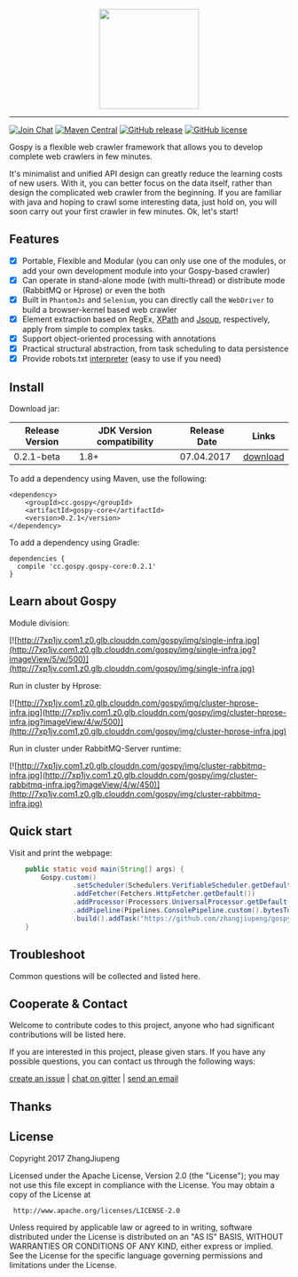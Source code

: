 <p align="center">
  <a href="http://www.gospy.cc/">
     <img src="http://7xp1jv.com1.z0.glb.clouddn.com/gospy/img/banner" width="180"><hr>
  </a>
</p>

[![Join Chat](https://badges.gitter.im/Join%20Chat.svg)](https://gitter.im/Gospy-Dev/Lobby?utm_source=share-link&utm_medium=link&utm_campaign=share-link)
[![Maven Central](https://maven-badges.herokuapp.com/maven-central/cc.gospy/gospy-core/badge.svg)](https://maven-badges.herokuapp.com/maven-central/cc.gospy/gospy-core)
[![GitHub release](https://img.shields.io/github/release/zhangjiupeng/gospy.svg)](https://github.com/zhangjiupeng/gospy/releases)
[![GitHub license](https://img.shields.io/badge/license-Apache%20License%202.0-blue.svg?style=flat)](http://www.apache.org/licenses/LICENSE-2.0)

Gospy is a flexible web crawler framework that allows you to develop complete web crawlers in few minutes.

It's minimalist and unified API design can greatly reduce the learning costs of new users. With it, you can better focus on the data itself, rather than design the complicated web crawler from the beginning. If you are familiar with java and hoping to crawl some interesting data, just hold on, you will soon carry out your first crawler in few minutes. Ok, let's start!

## Features

* [x] Portable, Flexible and Modular (you can only use one of the modules, or add your own development module into your Gospy-based crawler)
* [x] Can operate in stand-alone mode (with multi-thread) or distribute mode (RabbitMQ or Hprose) or even the both
* [x] Built in `PhantomJs` and `Selenium`, you can directly call the `WebDriver` to build a browser-kernel based web crawler
* [x] Element extraction based on RegEx, [XPath](https://github.com/code4craft/xsoup/) and [Jsoup](https://jsoup.org/), respectively, apply from simple to complex tasks.
* [x] Support object-oriented processing with annotations
* [x] Practical structural abstraction, from task scheduling to data persistence
* [x] Provide robots.txt [interpreter](https://github.com/BrandwatchLtd/robots/) (easy to use if you need)

## Install
Download jar:

Release Version | JDK Version compatibility | Release Date | Links
-- | -- | -- | --
0.2.1-beta | 1.8+ | 07.04.2017 | [download](https://github.com/ZhangJiupeng/Gospy/releases/tag/v0.2.1)

To add a dependency using Maven, use the following:
```
<dependency>
    <groupId>cc.gospy</groupId>
    <artifactId>gospy-core</artifactId>
    <version>0.2.1</version>
</dependency>
```
To add a dependency using Gradle:
```
dependencies {
  compile 'cc.gospy.gospy-core:0.2.1'
}
```

## Learn about Gospy
Module division:

[![http://7xp1jv.com1.z0.glb.clouddn.com/gospy/img/single-infra.jpg](http://7xp1jv.com1.z0.glb.clouddn.com/gospy/img/single-infra.jpg?imageView/5/w/500)](http://7xp1jv.com1.z0.glb.clouddn.com/gospy/img/single-infra.jpg)

Run in cluster by Hprose:

[![http://7xp1jv.com1.z0.glb.clouddn.com/gospy/img/cluster-hprose-infra.jpg](http://7xp1jv.com1.z0.glb.clouddn.com/gospy/img/cluster-hprose-infra.jpg?imageView/4/w/500)](http://7xp1jv.com1.z0.glb.clouddn.com/gospy/img/cluster-hprose-infra.jpg)

Run in cluster under RabbitMQ-Server runtime:

[![http://7xp1jv.com1.z0.glb.clouddn.com/gospy/img/cluster-rabbitmq-infra.jpg](http://7xp1jv.com1.z0.glb.clouddn.com/gospy/img/cluster-rabbitmq-infra.jpg?imageView/4/w/450)](http://7xp1jv.com1.z0.glb.clouddn.com/gospy/img/cluster-rabbitmq-infra.jpg)

## Quick start

Visit and print the webpage:
```java
    public static void main(String[] args) {
        Gospy.custom()
                .setScheduler(Schedulers.VerifiableScheduler.getDefault())
                .addFetcher(Fetchers.HttpFetcher.getDefault())
                .addProcessor(Processors.UniversalProcessor.getDefault())
                .addPipeline(Pipelines.ConsolePipeline.custom().bytesToString().build())
                .build().addTask("https://github.com/zhangjiupeng/gospy").start();
    }
```

## Troubleshoot

Common questions will be collected and listed here.

## Cooperate & Contact

Welcome to contribute codes to this project, anyone who had significant contributions will be listed here.

If you are interested in this project, please given stars. If you have any possible questions, you can contact us through the following ways:

[create an issue](https://github.com/zhangjiupeng/gospy/issues/new) | [chat on gitter]() | [send an email](mailto:jiupeng.zhang@gmail.com)

## Thanks

## License

Copyright 2017 ZhangJiupeng

Licensed under the Apache License, Version 2.0 (the "License"); you may not use this file except in compliance with the License. You may obtain a copy of the License at

     http://www.apache.org/licenses/LICENSE-2.0

Unless required by applicable law or agreed to in writing, software distributed under the License is distributed on an "AS IS" BASIS, WITHOUT WARRANTIES OR CONDITIONS OF ANY KIND, either express or implied. See the License for the specific language governing permissions and limitations under the License.
